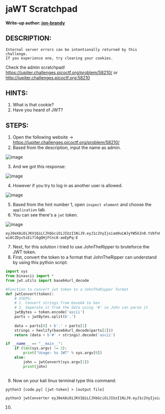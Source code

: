 # jaWT Scratchpad
#### Write-up author: [jon-brandy](https://github.com/jon-brandy)
## DESCRIPTION:
```
Internal server errors can be intentionally returned by this challenge. 
If you experience one, try clearing your cookies.
```
Check the admin scratchpad! 
https://jupiter.challenges.picoctf.org/problem/58210/ or 
http://jupiter.challenges.picoctf.org:58210
## HINTS:
1. What is that cookie?
2. Have you heard of JWT?
## STEPS:
1. Open the following website -> https://jupiter.challenges.picoctf.org/problem/58210/
2. Based from the description, input the name as admin.

![image](https://user-images.githubusercontent.com/70703371/176988594-ae9735e1-cc35-4739-8299-8096b7e93ad1.png)

3. And we got this response:

![image](https://user-images.githubusercontent.com/70703371/176988605-b5d821c0-dddd-4f48-9fa6-5b0c1513fbb1.png)

4. However if you try to log in as another user is allowed.

![image](https://user-images.githubusercontent.com/70703371/176988701-c41b1b76-a783-4745-ac79-e4b89dfe8a52.png)

5. Based from the hint number 1, open  `inspect element` and choose the `application` tab. 
6. You can see there's a `jwt` token.

![image](https://user-images.githubusercontent.com/70703371/176988756-725e7304-d5c4-4bfe-b185-77339265bb75.png)

```
eyJ0eXAiOiJKV1QiLCJhbGciOiJIUzI1NiJ9.eyJ1c2VyIjoiam9uLWJyYW5kIn0.tVbfnQvNh-wi8CZDyv5iEi7l6gQHjFCnc8-aeEpPq-E
```

7. Next, for this solution i tried to use JohnTheRipper to bruteforce the JWT token.
8. First, convert the token to a format that JohnTheRipper can understand by using this python script:

```py
import sys
from binascii import *
from jwt.utils import base64url_decode

#Function to convert jwt token to a JohnTheRipper format
def jwtConvert(token):
    # STEPS:
    # 1. Convert strings from base64 to hex
    # 2. Seperate it from the data using '#' so John can parse it
    jwtBytes = token.encode('ascii')
    parts = jwtBytes.split(b'.')
    
    data = parts[0] + b'.' + parts[1]
    strings = hexlify(base64url_decode(parts[2]))
    return (data + b'#' + strings).decode('ascii')

if __name__ == "__main__":
    if (len(sys.argv) != 2):
        print("Usage: %s JWT" % sys.argv[0])
    else:
        john = jwtConvert(sys.argv[1])
        print(john)
    
```

9. Now on your kali linux terminal type this command:

`python3 [code.py] [jwt-token] > [output file]`

```bash
python3 jwtConverter eyJ0eXAiOiJKV1QiLCJhbGciOiJIUzI1NiJ9.eyJ1c2VyIjoiam9uLWJyYW5kIn0.tVbfnQvNh-wi8CZDyv5iEi7l6gQHjFCnc8-aeEpPq-E > jwt.john
```

10. 
